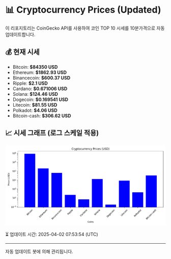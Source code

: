 
# 📊 Cryptocurrency Prices (Updated)

이 리포지토리는 CoinGecko API를 사용하여 코인 TOP 10 시세를 10분가격으로 자동 업데이트합니다.

## 💰 현재 시세
- Bitcoin: **$84350 USD**
- Ethereum: **$1862.93 USD**
- Binancecoin: **$600.37 USD**
- Ripple: **$2.1 USD**
- Cardano: **$0.671006 USD**
- Solana: **$124.46 USD**
- Dogecoin: **$0.169541 USD**
- Litecoin: **$81.55 USD**
- Polkadot: **$4.06 USD**
- Bitcoin-cash: **$306.62 USD**

## 📈 시세 그래프 (로그 스케일 적용)
![Crypto Prices](crypto_prices.png)

⏳ 업데이트 시간: 2025-04-02 07:53:54 (UTC)

---
자동 업데이트 봇에 의해 관리됩니다.
